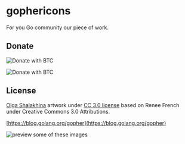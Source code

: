 # gophericons

For you Go community our piece of work.

## Donate

![*Donate with BTC*](https://blockchain.info/Resources/buttons/donate_64.png)

![*Donate with BTC*](https://chart.googleapis.com/chart?chs=250x250&cht=qr&chl=bitcoin:1HziJthwXUjn4EFV51uVwpEE1ATySLrcPy?label=gophericons%20donate)

## License

[Olga Shalakhina](https://www.facebook.com/olga.shalakhina) artwork under [CC 3.0 license](http://creativecommons.org/licenses/by/3.0/) based on Renee French under Creative Commons 3.0 Attributions.

[https://blog.golang.org/gopher](https://blog.golang.org/gopher)

![preview some of these images](preview.jpg)
